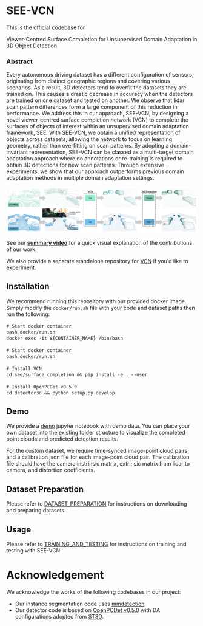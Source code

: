 # SEE-VCN

This is the official codebase for 

Viewer-Centred Surface Completion for Unsupervised Domain Adaptation in 3D Object Detection

### Abstract

Every autonomous driving dataset has a different configuration of sensors, originating from distinct geographic regions and covering various scenarios. As a result, 3D detectors tend to overfit the datasets they are trained on. This causes a drastic decrease in accuracy when the detectors are trained on one dataset and tested on another. We observe that lidar scan pattern differences form a large component of this reduction in performance. We address this in our approach, SEE-VCN, by designing a novel viewer-centred surface completion network (VCN) to complete the surfaces of objects of interest within an unsupervised domain adaptation framework, SEE. With SEE-VCN, we obtain a unified representation of objects across datasets, allowing the network to focus on learning geometry, rather than overfitting on scan patterns. By adopting a domain- invariant representation, SEE-VCN can be classed as a multi-target domain adaptation approach where no annotations or re-training is required to obtain 3D detections for new scan patterns. Through extensive experiments, we show that our approach outperforms previous domain adaptation methods in multiple domain adaptation settings.

![see_vcn_framework](./docs/see_vcn_framework.png)

See our **[summary video](https://youtu.be/LB_u8IgiHtw)** for a quick visual explanation of the contributions of our work. 

We also provide a separate standalone repository for [VCN](https://github.com/darrenjkt/VCN) if you'd like to experiment. 

## Installation
We recommend running this repository with our provided docker image. Simply modify the `docker/run.sh` file with your code and dataset paths then run the following:
```
# Start docker container
bash docker/run.sh
docker exec -it ${CONTAINER_NAME} /bin/bash

# Start docker container
bash docker/run.sh

# Install VCN
cd see/surface_completion && pip install -e . --user

# Install OpenPCDet v0.5.0
cd detector3d && python setup.py develop
```
## Demo
We provide a [demo](https://github.com/darrenjkt/SEE-VCN/blob/main/demo/demo.ipynb) jupyter notebook with demo data. You can place your own dataset into the existing folder structure to visualize the completed point clouds and predicted detection results.

For the custom dataset, we require time-synced image-point cloud pairs, and a calibration json file for each image-point cloud pair. The calibration file should have the camera instrinsic matrix, extrinsic matrix from lidar to camera, and distortion coefficients. 

## Dataset Preparation
Please refer to [DATASET_PREPARATION](https://github.com/darrenjkt/SEE-VCN/blob/main/docs/DATASET_PREPARATION.md) for instructions on downloading and preparing datasets. 

## Usage
Please refer to [TRAINING_AND_TESTING](https://github.com/darrenjkt/SEE-VCN/blob/main/docs/TRAINING_AND_TESTING.md) for instructions on training and testing with SEE-VCN.

# Acknowledgement
We acknowledge the works of the following codebases in our project: 
- Our instance segmentation code uses [mmdetection](https://github.com/open-mmlab/mmdetection).
- Our detector code is based on [OpenPCDet v0.5.0](https://github.com/open-mmlab/OpenPCDet) with DA configurations adopted from [ST3D](https://github.com/CVMI-Lab/ST3D). 

